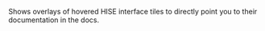 Shows overlays of hovered HISE interface tiles to directly point you to their documentation in the docs.


